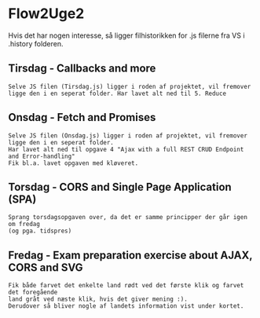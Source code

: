 # Flow2Uge2
Hvis det har nogen interesse, så ligger filhistorikken for .js filerne fra VS i .history folderen.

## Tirsdag - Callbacks and more
    Selve JS filen (Tirsdag.js) ligger i roden af projektet, vil fremover ligge den i en seperat folder. Har lavet alt ned til 5. Reduce
    
## Onsdag - Fetch and Promises
    Selve JS filen (Onsdag.js) ligger i roden af projektet, vil fremover ligge den i en seperat folder. 
    Har lavet alt ned til opgave 4 "Ajax with a full REST CRUD Endpoint and Error-handling"
    Fik bl.a. lavet opgaven med kløveret.
    
## Torsdag - CORS and Single Page Application (SPA)
    Sprang torsdagsopgaven over, da det er samme principper der går igen om fredag
    (og pga. tidspres)
    
## Fredag - Exam preparation exercise about AJAX, CORS and SVG
    Fik både farvet det enkelte land rødt ved det første klik og farvet det foregående 
    land gråt ved næste klik, hvis det giver mening :). 
    Derudover så bliver nogle af landets information vist under kortet.
